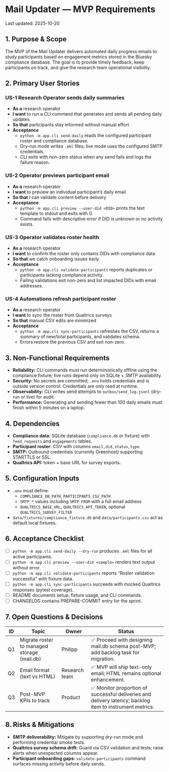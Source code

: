 # Mail Updater — MVP Requirements

Last updated: 2025-10-20

## 1. Purpose & Scope

The MVP of the Mail Updater delivers automated daily progress emails to study participants based on engagement metrics stored in the Bluesky compliance database. The goal is to provide timely feedback, keep participants on track, and give the research team operational visibility.

## 2. Primary User Stories

### US-1 Research Operator sends daily summaries
- **As a** research operator  
- **I want** to run a CLI command that generates and sends all pending daily updates  
- **So that** participants stay informed without manual effort  
- **Acceptance**
  - `python -m app.cli send-daily` reads the configured participant roster and compliance database.
  - Dry-run mode writes `.eml` files; live mode uses the configured SMTP credentials.
  - CLI exits with non-zero status when any send fails and logs the failure reason.

### US-2 Operator previews participant email
- **As a** research operator  
- **I want** to preview an individual participant’s daily email  
- **So that** I can validate content before delivery  
- **Acceptance**
  - `python -m app.cli preview --user-did <DID>` prints the text template to stdout and exits with 0.
  - Command fails with descriptive error if DID is unknown or no activity exists.

### US-3 Operator validates roster health
- **As a** research operator  
- **I want** to confirm the roster only contains DIDs with compliance data  
- **So that** we catch onboarding issues early  
- **Acceptance**
  - `python -m app.cli validate-participants` reports duplicates or participants lacking compliance activity.
  - Failing validations exit non-zero and list impacted DIDs with email addresses.

### US-4 Automations refresh participant roster
- **As a** research operator  
- **I want** to sync the roster from Qualtrics surveys  
- **So that** manual CSV edits are minimized  
- **Acceptance**
  - `python -m app.cli sync-participants` refreshes the CSV, returns a summary of new/total participants, and validates schema.
  - Errors restore the previous CSV and exit non-zero.

## 3. Non-Functional Requirements

- **Reliability:** CLI commands must run deterministically offline using the compliance fixture; live runs depend only on SQLite + SMTP availability.
- **Security:** No secrets are committed; `.env` holds credentials and is outside version control. Credentials are only read at runtime.
- **Observability:** CLI writes send attempts to `outbox/send_log.jsonl` (dry-run or live) for audit.
- **Performance:** Generating and sending fewer than 100 daily emails must finish within 5 minutes on a laptop.

## 4. Dependencies

- **Compliance data:** SQLite database (`compliance.db` or fixture) with `feed_requests` and `engagements` tables.
- **Participant roster:** CSV with columns `email,did,status,type`.
- **SMTP:** Outbound credentials (currently Greenhost) supporting STARTTLS or SSL.
- **Qualtrics API:** token + base URL for survey exports.

## 5. Configuration Inputs

- `.env` must define:
  - `COMPLIANCE_DB_PATH`, `PARTICIPANTS_CSV_PATH`
  - `SMTP_*` values including `SMTP_FROM` with a full email address
  - `QUALTRICS_BASE_URL`, `QUALTRICS_API_TOKEN`, optional `QUALTRICS_SURVEY_FILTER`
- `data/fixtures/compliance_fixture.db` and `data/participants.csv` act as default local fixtures.

## 6. Acceptance Checklist

- [ ] `python -m app.cli send-daily --dry-run` produces `.eml` files for all active participants.
- [ ] `python -m app.cli preview --user-did <sample>` renders text output without error.
- [ ] `python -m app.cli validate-participants` reports “Roster validation successful” with fixture data.
- [ ] `python -m app.cli sync-participants` succeeds with mocked Qualtrics responses (pytest coverage).
- [ ] README documents setup, fixture usage, and CLI commands.
- [ ] CHANGELOG contains PREPARE-COMMIT entry for the sprint.

## 7. Open Questions & Decisions

| ID | Topic | Owner | Status |
|----|-------|-------|--------|
| Q1 | Migrate roster to managed storage (mail.db) | Philipp | ✅ Proceed with designing mail.db schema post-MVP; add backlog task for migration. |
| Q2 | Email format (text vs HTML) | Research team | ✅ MVP will ship text-only email; HTML remains optional enhancement. |
| Q3 | Post-MVP KPIs to track | Product | ✅ Monitor proportion of successful deliveries and delivery latency; backlog item to instrument metrics. |


## 8. Risks & Mitigations

- **SMTP deliverability:** Mitigate by supporting dry-run mode and performing credential smoke tests.
- **Qualtrics survey schema drift:** Guard via CSV validation and tests; raise alerts when unexpected columns appear.
- **Participant onboarding gaps:** `validate-participants` command surfaces missing activity before daily sends.
